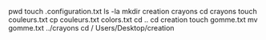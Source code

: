 pwd
touch .configuration.txt
ls -la
mkdir creation crayons
cd crayons
touch couleurs.txt
cp couleurs.txt colors.txt
cd ..
cd creation
touch gomme.txt
mv gomme.txt ../crayons
cd /
Users/Desktop/creation